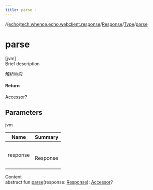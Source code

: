 ```yaml
---
title: parse -
---
```

//[echo](../../../index.md)/[tech.whence.echo.webclient.response](../../index.md)/[Response](../index.md)/[Type](index.md)/[parse](parse.md)



# parse  
[jvm]  
Brief description  


解析响应



#### Return  


Accessor?



## Parameters  
  
jvm  
  
|  Name|  Summary| 
|---|---|
| response| <br><br>Response<br><br>
  
  
Content  
abstract fun [parse](parse.md)(response: [Response](../index.md)): [Accessor](../../../tech.whence.echo.container.accessor/-accessor/index.md)?  



